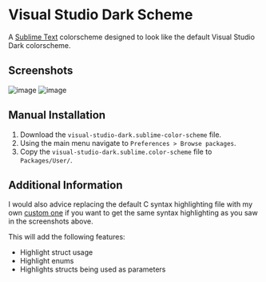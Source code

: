 # Visual Studio Dark Scheme
A [Sublime Text](https://www.sublimetext.com) colorscheme designed to look like the default Visual Studio Dark colorscheme.
##  Screenshots
![image](https://github.com/aliawan01/Visual-Studio-Dark-Scheme/assets/76787336/155e8833-791a-4211-b8fd-28a0cb42dc89)
![image](https://github.com/aliawan01/Visual-Studio-Dark-Scheme/assets/76787336/1d86b9ab-fd72-497e-82d3-9bd75425ebd4)

## Manual Installation
1. Download the `visual-studio-dark.sublime-color-scheme` file.
2. Using the main menu navigate to `Preferences > Browse packages`.
3. Copy the `visual-studio-dark.sublime.color-scheme` file to `Packages/User/`.

## Additional Information
I would also advice replacing the default C syntax highlighting file with my own [custom one](https://github.com/aliawan01/SublimeTextC-SyntaxHighlighting)
if you want to get the same syntax highlighting as you saw in the screenshots above.

This will add the following features:
- Highlight struct usage
- Highlight enums
- Highlights structs being used as parameters
